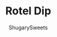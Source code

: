 ---
layout: ../../layouts/MarkdownPostLayout.astro
title: Rotel Dip
author: ShugarySweets
pubDate: 2020-05-22
description: "When it comes to great cheese appetizers, it doesn&#x27;t get any easier than Rotel Dip. With ground beef and juicy tomatoes, Rotel Dip is a tortilla chip&#x27;s best friend!"
image_url: https://www.shugarysweets.com/wp-content/uploads/2020/05/rotel-dip-recipe-3.jpg
tags: ["Appetizers","American"]
calories: 284
protein: 22
carbohydrates: 5
fats: 19
fiber: 0
ingredients: ["1 lb ground beef","1 can (10 oz ) Rotel tomatoes, undrained","12 oz Velveeta cheese"]
serves: 8
time: "15 minutes"
prepTime: "5 minutes"
instructions: ["Brown ground beef in a cast iron skillet. Drain grease.","Cut Velveeta cheese into cubes.  Add cheese and tomatoes to the skillet with the beef.  Stir until combined and cheese is smooth.","Serve immediately with tortilla chips or fresh veggies. If the cheese begins to harden, place your skillet over medium heat until creamy again.","You can also serve this dip in a small crockpot on warm to keep the dip the perfect consistency.","Don't drain your tomatoes, the juice from the tomatoes keeps this dip creamy!"]
nutrition: ["284 calories","5 grams carbohydrates","84 milligrams cholesterol","19 grams fat","0 grams fiber","22 grams protein","10 grams saturated fat","682 grams sodium","4 grams sugar","0 grams trans fat","5 grams unsaturated fat"]
---
